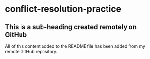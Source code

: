 # conflict-resolution-practice

## This is a sub-heading created remotely on GitHub

All of this content added to the README file has been added from my remote GitHub repository.
